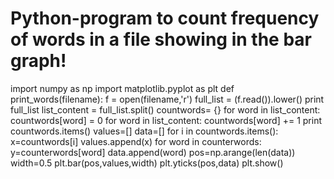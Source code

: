 # Python-program to count frequency of words in a file showing in the bar graph!
import numpy as np
import matplotlib.pyplot as plt
def print_words(filename):
    f = open(filename,'r')
    full_list = (f.read()).lower()
    print full_list
    list_content = full_list.split()
    countwords= {}
    for word in list_content:
        countwords[word] = 0
    for word in list_content:
        countwords[word] += 1
    print countwords.items()
    values=[]
    data=[]
    for i in countwords.items():
      x=countwords[i]
      values.append(x)
    for word in counterwords:
      y=counterwords[word]
      data.append(word)
    pos=np.arange(len(data))
    width=0.5
    plt.bar(pos,values,width)
    plt.yticks(pos,data)
    plt.show()
